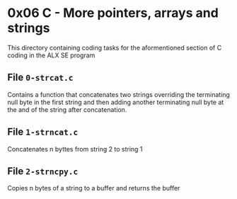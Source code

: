 # 0x06 C - More pointers, arrays and strings
This directory containing coding tasks for the aformentioned section of C coding in the ALX SE program

## File `0-strcat.c`
Contains a function that concatenates two strings overriding the terminating null byte in the first string and then adding another terminating null byte at the and of the string after concatenation.

## File `1-strncat.c`
Concatenates n byttes from string 2 to string 1

## File `2-strncpy.c`
Copies n bytes of a string to a buffer and returns the buffer

##
